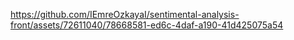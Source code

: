 https://github.com/IEmreOzkayaI/sentimental-analysis-front/assets/72611040/78668581-ed6c-4daf-a190-41d425075a54

